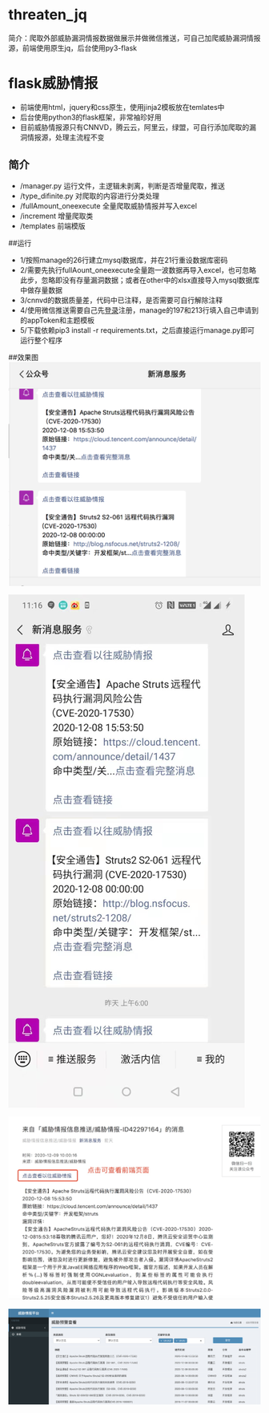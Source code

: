 # threaten_jq
简介：爬取外部威胁漏洞情报数据做展示并做微信推送，可自己加爬威胁漏洞情报源，前端使用原生jq，后台使用py3-flask
# flask威胁情报
-   前端使用html，jquery和css原生，使用jinja2模板放在temlates中
-   后台使用python3的flask框架，非常袖珍好用
-   目前威胁情报源只有CNNVD，腾云云，阿里云，绿盟，可自行添加爬取的漏洞情报源，处理主流程不变
## 简介
- /manager.py 运行文件，主逻辑未剥离，判断是否增量爬取，推送
- /type_difinite.py 对爬取的内容进行分类处理
- /fullAmount_oneexecute 全量爬取威胁情报并写入excel
- /increment 增量爬取类
- /templates 前端模版

##运行
-   1/按照manage的26行建立mysql数据库，并在21行重设数据库密码
-   2/需要先执行fullAount_oneexecute全量跑一波数据再导入excel，也可忽略此步，忽略即没有存量漏洞数据；或者在other中的xlsx直接导入mysql数据库中做存量数据
-   3/cnnvd的数据质量差，代码中已注释，是否需要可自行解除注释
-   4/使用微信推送需要自己先[登录](https://wxpusher.zjiecode.com/docs/#/)注册，manage的197和213行填入自己申请到的appToken和主题模板
-   5/下载依赖pip3 install -r requirements.txt，之后直接运行manage.py即可运行整个程序

##效果图
![效果图](./other/微信效果图.png "效果图")

![效果图](./other/手机端查看图.jpeg "效果图")

![效果图](./other/微信推送详情.png "效果图")

![效果图](./other/前端效果图.png "效果图")

